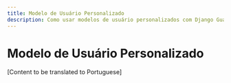 ```yaml
---
title: Modelo de Usuário Personalizado
description: Como usar modelos de usuário personalizados com Django Guardian
---
```


# Modelo de Usuário Personalizado

[Content to be translated to Portuguese]

<!-- This page content will be translated from the main English userguide/custom-user-model.md -->
